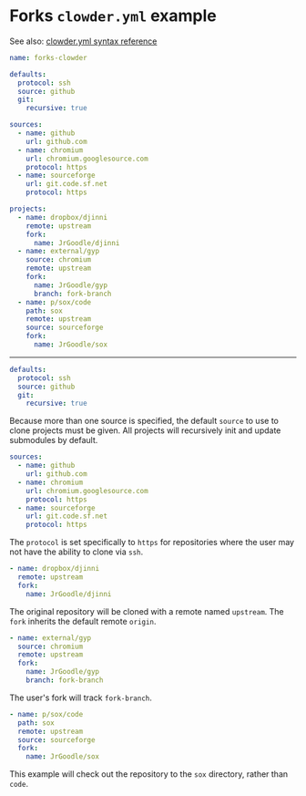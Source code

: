 # Forks `clowder.yml` example

See also: [clowder.yml syntax reference](clowder-yml-syntax-reference.md)

```yaml
name: forks-clowder

defaults:
  protocol: ssh
  source: github
  git:
    recursive: true

sources:
  - name: github
    url: github.com
  - name: chromium
    url: chromium.googlesource.com
    protocol: https
  - name: sourceforge
    url: git.code.sf.net
    protocol: https

projects:
  - name: dropbox/djinni
    remote: upstream
    fork:
      name: JrGoodle/djinni
  - name: external/gyp
    source: chromium
    remote: upstream
    fork:
      name: JrGoodle/gyp
      branch: fork-branch
  - name: p/sox/code
    path: sox
    remote: upstream
    source: sourceforge
    fork:
      name: JrGoodle/sox
```

---

```yaml
defaults:
  protocol: ssh
  source: github
  git:
    recursive: true
```

Because more than one source is specified, the default `source` to use to clone projects must be given. All projects will recursively init and update submodules by default.

```yaml
sources:
  - name: github
    url: github.com
  - name: chromium
    url: chromium.googlesource.com
    protocol: https
  - name: sourceforge
    url: git.code.sf.net
    protocol: https
```

The `protocol` is set specifically to `https` for repositories where the user may not have the ability to clone via `ssh`.

```yaml
- name: dropbox/djinni
  remote: upstream
  fork:
    name: JrGoodle/djinni
```

The original repository will be cloned with a remote named `upstream`. The `fork` inherits the default remote `origin`.

```yaml
- name: external/gyp
  source: chromium
  remote: upstream
  fork:
    name: JrGoodle/gyp
    branch: fork-branch
```

The user's fork will track `fork-branch`.

```yaml
- name: p/sox/code
  path: sox
  remote: upstream
  source: sourceforge
  fork:
    name: JrGoodle/sox
```

This example will check out the repository to the `sox` directory, rather than `code`.
